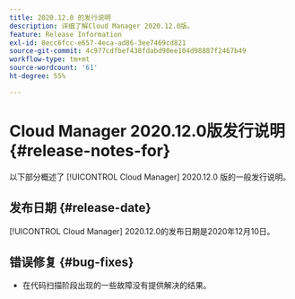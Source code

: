 ```yaml
---
title: 2020.12.0 的发行说明
description: 详细了解Cloud Manager 2020.12.0版。
feature: Release Information
exl-id: 8ecc6fcc-e657-4eca-ad86-3ee7469cd821
source-git-commit: 4c977cdfbef438fdabd90ee104d98887f2467b49
workflow-type: tm+mt
source-wordcount: '61'
ht-degree: 55%

---
```


# Cloud Manager 2020.12.0版发行说明 {#release-notes-for}

以下部分概述了 [!UICONTROL Cloud Manager] 2020.12.0 版的一般发行说明。

## 发布日期 {#release-date}

[!UICONTROL Cloud Manager] 2020.12.0的发布日期是2020年12月10日。

## 错误修复 {#bug-fixes}

* 在代码扫描阶段出现的一些故障没有提供解决的结果。
